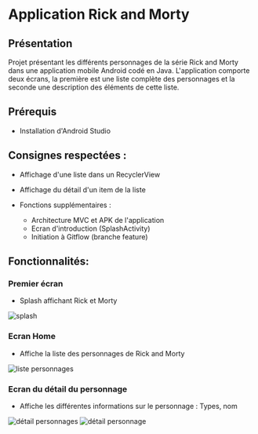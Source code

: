 # Application Rick and Morty


## Présentation
Projet présentant les différents personnages de la série Rick and Morty dans une application mobile Android codé en Java.
L'application comporte deux écrans, la première est une liste complète des personnages et la seconde une description des éléments de cette liste.


## Prérequis


- Installation d'Android Studio



## Consignes respectées : 

- Affichage d'une liste dans un RecyclerView
- Affichage du détail d'un item de la liste

- Fonctions supplémentaires :
  - Architecture MVC et APK de l'application
  - Ecran d'introduction (SplashActivity)
  - Initiation à Gitflow (branche feature)

## Fonctionnalités: 

### Premier écran 

- Splash affichant Rick et Morty

<img src= "Projet/SplashActivity.jpg" alt="splash">

### Ecran Home 

- Affiche la liste des personnages de Rick and Morty

<img src="Projet/home screen.jpg" alt="liste personnages">   

### Ecran du détail du personnage

- Affiche les différentes informations sur le personnage :
  Types, nom

<img src="Projet/item description.jpg" alt="détail personnages"> <img src="img_readme/detail_pokemon_2.png" alt="détail personnage"> 







